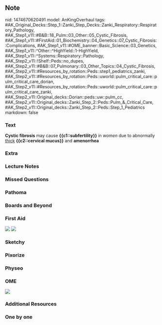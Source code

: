 ## Note
nid: 1474670620491
model: AnKingOverhaul
tags: #AK_Original_Decks::Step_1::Zanki_Step_Decks::Zanki_Respiratory::Respiratory_Pathology, #AK_Step1_v11::#B&B::18_Pulm::03_Other::05_Cystic_Fibrosis, #AK_Step1_v11::#FirstAid::01_Biochemistry::04_Genetics::07_Cystic_Fibrosis::Complications, #AK_Step1_v11::#OME_banner::Basic_Science::03_Genetics, #AK_Step1_v11::^Other::^HighYield::1-HighYield, #AK_Step1_v11::^Systems::Respiratory::Pathology, #AK_Step2_v11::!Shelf::Peds::no_dupes, #AK_Step2_v11::#B&B::07_Pulmonary::03_Other_Topics::04_Cystic_Fibrosis, #AK_Step2_v11::#Resources_by_rotation::Peds::step1_pediatrics_zanki, #AK_Step2_v11::#Resources_by_rotation::Peds::uworld::pulm_critical_care::pulm_critical_care_dorian, #AK_Step2_v11::#Resources_by_rotation::Peds::uworld::pulm_critical_care::pulm_critical_care_zanki, #AK_Step2_v11::Original_decks::Dorian::peds::uw::pulm_cc, #AK_Step2_v11::Original_decks::Zanki_Step_2::Peds::Pulm_&_Critical_Care, #AK_Step2_v11::Original_decks::Zanki_Step_2::Peds::Step_1_Pediatrics
markdown: false

### Text
<div>
  <b>Cystic fibrosis</b> may cause <b>{{c1::subfertility}}</b> in
  <i>women</i> due to abnormally <u>thick</u> <b>{{c2::cervical
  mucus}}</b> and <b>amenorrhea</b>
</div>

### Extra


### Lecture Notes


### Missed Questions


### Pathoma


### Boards and Beyond


### First Aid
<img src="tmpvK5IDh.png"> <img src="tmpvRyrzC.png">

### Sketchy


### Pixorize


### Physeo


### OME
<div class="ome-widget">
  <a href="https://onlinemeded.org/spa/genetics?ref=anki"><img src=
  "_OME_AnkiFlashcards_Topic_2.png"></a>
</div>

### Additional Resources


### One by one

